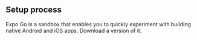 ## Setup process 
Expo Go is a sandbox that enables you to quickly experiment with building native Android and iOS apps. Download a version of it.
